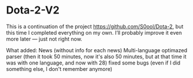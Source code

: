 # Dota-2-V2
This is a continuation of the project https://github.com/S0ool/Dota-2,
but this time I completed everything on my own.
I’ll probably improve it even more later — just not right now.

What added:
News (without info for each news)
Multi-language
optimazed parser (then it took 50 minutes, now it's also 50 minutes, but at that time it was with one language, and now with 28)
fixed some bugs
(even if I did something else, I don't remember anymore)
